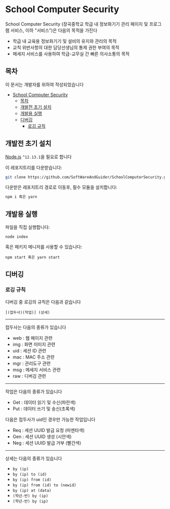 # School Computer Security

School Computer Security (장곡중학교 학급 내 정보화기기 관리 페이지 및 프로그램 서비스, 이하 "서비스")은 다음의 목적을 가진다

* 학급 내 교육용 정보화기기 및 설비의 유지와 관리의 목적
* 교칙 위반사항의 대한 담당선생님의 통제 권한 부여의 목적
* 메세지 서비스를 사용하여 학급-교무실 간 빠른 의사소통의 목적

## 목차

이 문서는 개발자를 위하여 작성되었습니다

- [School Computer Security](#school-computer-security)
  - [목차](#%eb%aa%a9%ec%b0%a8)
  - [개발전 초기 설치](#%ea%b0%9c%eb%b0%9c%ec%a0%84-%ec%b4%88%ea%b8%b0-%ec%84%a4%ec%b9%98)
  - [개발용 실행](#%ea%b0%9c%eb%b0%9c%ec%9a%a9-%ec%8b%a4%ed%96%89)
  - [디버깅](#%eb%94%94%eb%b2%84%ea%b9%85)
    - [로깅 규칙](#%eb%a1%9c%ea%b9%85-%ea%b7%9c%ec%b9%99)

## 개발전 초기 설치

[Node.js](https://nodejs.org) `^12.13.1`을 필요로 합니다

이 레포지트리를 다운받습니다:
```sh
git clone https://github.com/SoftWareAndGuider/SchoolComputerSecurity.git
```

다운받은 레포지트리 경로로 이동후, 필수 모듈을 설치합니다:
```sh
npm i 혹은 yarn
```

## 개발용 실행

파일을 직접 실행합니다:
```
node index
```

혹은 패키지 메니저를 사용할 수 있습니다:
```
npm start 혹은 yarn start
```

## 디버깅

### 로깅 규칙

디버깅 중 로깅의 규칙은 다음과 같습니다

`[(접두사)(작업)] (상세)`

---------

접두사는 다음의 종류가 있습니다

* web : 웹 페이지 관련
* img : 화면 이미지 관련
* uid : 세션 ID 관련
* mac : MAC 주소 관련
* mgr : 관리도구 관련
* msg : 메세지 서비스 관련
* raw : 디버깅 관련

---------

작업은 다음의 종류가 있습니다

* Get : 데이터 읽기 및 수신(파란색)
* Put : 데이터 쓰기 및 송신(초록색)

다음은 접두사가 uid인 경우만 가능한 작업입니다

* Req : 세션 UUID 발급 요청 (마젠타색)
* Gen : 세션 UUID 생성 (시안색)
* Neg : 세션 UUID 발급 거부 (빨간색)

---------

상세는 다음의 종류가 있습니다

* `by (ip)`
* `by (ip) to (id)`
* `by (ip) from (id)`
* `by (ip) from (id) to (newid)`
* `by (ip) at (data)`
* `(학년-반) by (ip)`
* `(학년-반) by (ip) `
